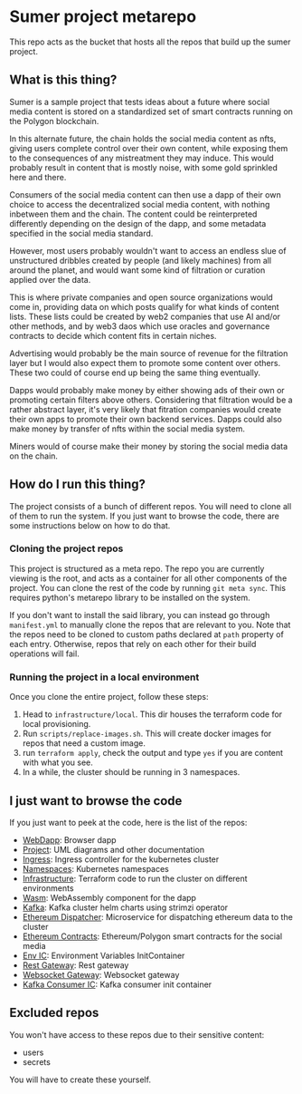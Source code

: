 # Sumer project metarepo

This repo acts as the bucket that hosts all the repos that build up the sumer project. 

## What is this thing?

Sumer is a sample project that tests ideas about a future where social media content is stored on a standardized set of smart contracts running on the Polygon blockchain.

In this alternate future, the chain holds the social media content as nfts, giving users complete control over their own content, while exposing them to the consequences of any mistreatment they may induce. This would probably result in content that is mostly noise, with some gold sprinkled here and there.

Consumers of the social media content can then use a dapp of their own choice to access the decentralized social media content, with nothing inbetween them and the chain. The content could be reinterpreted differently depending on the design of the dapp, and some metadata specified in the social media standard.

However, most users probably wouldn't want to access an endless slue of unstructured dribbles created by people (and likely machines) from all around the planet, and would want some kind of filtration or curation applied over the data.

This is where private companies and open source organizations would come in, providing data on which posts qualify for what kinds of content lists. These lists could be created by web2 companies that use AI and/or other methods, and by web3 daos which use oracles and governance contracts to decide which content fits in certain niches. 

Advertising would probably be the main source of revenue for the filtration layer but I would also expect them to promote some content over others. These two could of course end up being the same thing eventually. 

Dapps would probably make money by either showing ads of their own or promoting certain filters above others. Considering that filtration would be a rather abstract layer, it's very likely that fitration companies would create their own apps to promote their own backend services. Dapps could also make money by transfer of nfts within the social media system.

Miners would of course make their money by storing the social media data on the chain.

## How do I run this thing?

The project consists of a bunch of different repos. You will need to clone all of them to run the system. If you just want to browse the code, there are some instructions below on how to do that.

### Cloning the project repos

This project is structured as a meta repo. The repo you are currently viewing is the root, and acts as a container for all other components of the project. You can clone the rest of the code by running `git meta sync`. This requires python's metarepo library to be installed on the system. 

If you don't want to install the said library, you can instead go through `manifest.yml` to manually clone the repos that are relevant to you. Note that the repos need to be cloned to custom paths declared at `path` property of each entry. Otherwise, repos that rely on each other for their build operations will fail.

### Running the project in a local environment

Once you clone the entire project, follow these steps:
1. Head to `infrastructure/local`. This dir houses the terraform code for local provisioning.
1. Run `scripts/replace-images.sh`. This will create docker images for repos that need a custom image.
1. run `terraform apply`, check the output and type `yes` if you are content with what you see.
1. In a while, the cluster should be running in 3 namespaces.

## I just want to browse the code

If you just want to peek at the code, here is the list of the repos:

* [WebDapp](https://github.com/utkusarioglu/sumer-web-dapp): Browser dapp
* [Project](https://github.com/utkusarioglu/sumer-project): UML diagrams and other documentation
* [Ingress](https://github.com/utkusarioglu/sumer-ingress): Ingress controller for the kubernetes cluster
* [Namespaces](https://github.com/utkusarioglu/sumer-namespaces): Kubernetes namespaces
* [Infrastructure](https://github.com/utkusarioglu/sumer-infrastructure): Terraform code to run the cluster on different environments
* [Wasm](https://github.com/utkusarioglu/sumer-wasm): WebAssembly component for the dapp
* [Kafka](https://github.com/utkusarioglu/sumer-kafka): Kafka cluster helm charts using strimzi operator
* [Ethereum Dispatcher](https://github.com/utkusarioglu/sumer-ethereum-dispatcher): Microservice for dispatching ethereum data to the cluster
* [Ethereum Contracts](https://github.com/utkusarioglu/sumer-ethereum-contracts): Ethereum/Polygon smart contracts for the social media
* [Env IC](https://github.com/utkusarioglu/sumer-env-ic): Environment Variables InitContainer
* [Rest Gateway](https://github.com/utkusarioglu/sumer-rest-gateway): Rest gateway
* [Websocket Gateway](https://github.com/utkusarioglu/sumer-websocket-gateway): Websocket gateway
* [Kafka Consumer IC](https://github.com/utkusarioglu/sumer-kafka-consumer-ic): Kafka consumer init container

## Excluded repos
You won't have access to these repos due to their sensitive content:
  - users
  - secrets

You will have to create these yourself.
